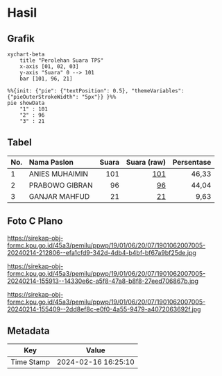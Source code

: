 # Hasil

## Grafik

```mermaid
xychart-beta
    title "Perolehan Suara TPS"
    x-axis [01, 02, 03]
    y-axis "Suara" 0 --> 101
    bar [101, 96, 21]
```

```mermaid
%%{init: {"pie": {"textPosition": 0.5}, "themeVariables": {"pieOuterStrokeWidth": "5px"}} }%%
pie showData
    "1" : 101
    "2" : 96
    "3" : 21
```

## Tabel

| No. | Nama Paslon    | Suara | Suara (raw) | Persentase |
|:--- |:-------------- | -----:| -----------:| ----------:|
| 1   | ANIES MUHAIMIN | 101   | [101][p-1]  | 46,33      |
| 2   | PRABOWO GIBRAN | 96    | [96][p-2]   | 44,04      |
| 3   | GANJAR MAHFUD  | 21    | [21][p-3]   | 9,63       |


[p-1]: https://github.com/gigit-pemilu/pemilu-2024-19-kepulauan-bangka-belitung/blob/main/pilpres/hitung-suara/sub/19-kepulauan-bangka-belitung/sub/01-bangka/sub/06-bakam/sub/2007-mabat/sub/005-tps/sub/paslon-1.txt
[p-2]: https://github.com/gigit-pemilu/pemilu-2024-19-kepulauan-bangka-belitung/blob/main/pilpres/hitung-suara/sub/19-kepulauan-bangka-belitung/sub/01-bangka/sub/06-bakam/sub/2007-mabat/sub/005-tps/sub/paslon-2.txt
[p-3]: https://github.com/gigit-pemilu/pemilu-2024-19-kepulauan-bangka-belitung/blob/main/pilpres/hitung-suara/sub/19-kepulauan-bangka-belitung/sub/01-bangka/sub/06-bakam/sub/2007-mabat/sub/005-tps/sub/paslon-3.txt

## Foto C Plano

https://sirekap-obj-formc.kpu.go.id/45a3/pemilu/ppwp/19/01/06/20/07/1901062007005-20240214-212806--efa1cfd9-342d-4db4-b4bf-bf67a9bf25de.jpg

https://sirekap-obj-formc.kpu.go.id/45a3/pemilu/ppwp/19/01/06/20/07/1901062007005-20240214-155913--14330e6c-a5f8-47a8-b8f8-27eed706867b.jpg

https://sirekap-obj-formc.kpu.go.id/45a3/pemilu/ppwp/19/01/06/20/07/1901062007005-20240214-155409--2dd8ef8c-e0f0-4a55-9479-a4072063692f.jpg


## Metadata

| Key        | Value               |
| ---------- | ------------------- |
| Time Stamp | 2024-02-16 16:25:10 |



